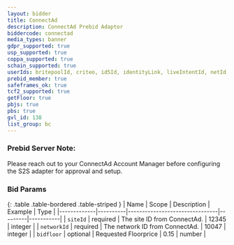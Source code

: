 ```yaml
---
layout: bidder
title: ConnectAd
description: ConnectAd Prebid Adaptor
biddercode: connectad
media_types: banner
gdpr_supported: true
usp_supported: true
coppa_supported: true
schain_supported: true
userIds: britepoolId, criteo, id5Id, identityLink, liveIntentId, netId, parrableId, pubCommonId, unifiedId
prebid_member: true
safeframes_ok: true
tcf2_supported: true
getFloor: true
pbjs: true
pbs: true
gvl_id: 138
list_group: bc
---
```


### Prebid Server Note:
Please reach out to your ConnectAd Account Manager before configuring the S2S adapter for approval and setup.

### Bid Params

{: .table .table-bordered .table-striped }
| Name        | Scope    | Description                    | Example | Type      |
|-------------|----------|--------------------------------|---------|-----------|
| `siteId`    | required | The site ID from ConnectAd.    | 12345   | integer   |
| `networkId` | required | The network ID from ConnectAd. | 10047   | integer   |
| `bidfloor`  | optional | Requested Floorprice           | 0.15    | number    |
